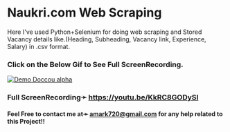 # Naukri.com Web Scraping

Here I've used Python+Selenium for doing web scraping and Stored Vacancy details like.(Heading, Subheading, Vacancy link, Experience, Salary) in .csv format. 

### Click on the Below Gif to See Full ScreenRecording.
[![Demo Doccou alpha](https://github.com/amark720/Amar-kumar/blob/master/ScreenShots/ScreenRecording%20Preview.gif)](https://youtu.be/KkRC8GODySI)
### Full ScreenRecording➛ https://youtu.be/KkRC8GODySI

#### Feel Free to contact me at➛ amark720@gmail.com for any help related to this Project!!
